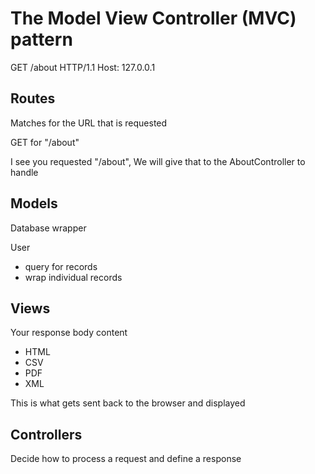 # The Model View Controller (MVC) pattern


GET /about HTTP/1.1
Host: 127.0.0.1

## Routes
Matches for the URL that is requested

GET for "/about"

I see you requested "/about", We will give that to the AboutController to handle


## Models
Database wrapper

User
 * query for records
 * wrap individual records

## Views
Your response body content
* HTML
* CSV
* PDF
* XML

This is what gets sent back to the browser and displayed

## Controllers
Decide how to process a request and define a response
